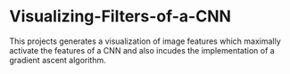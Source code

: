# Visualizing-Filters-of-a-CNN
This projects generates a visualization of image features which maximally activate the features of a CNN and also incudes the implementation of a gradient ascent algorithm. 
